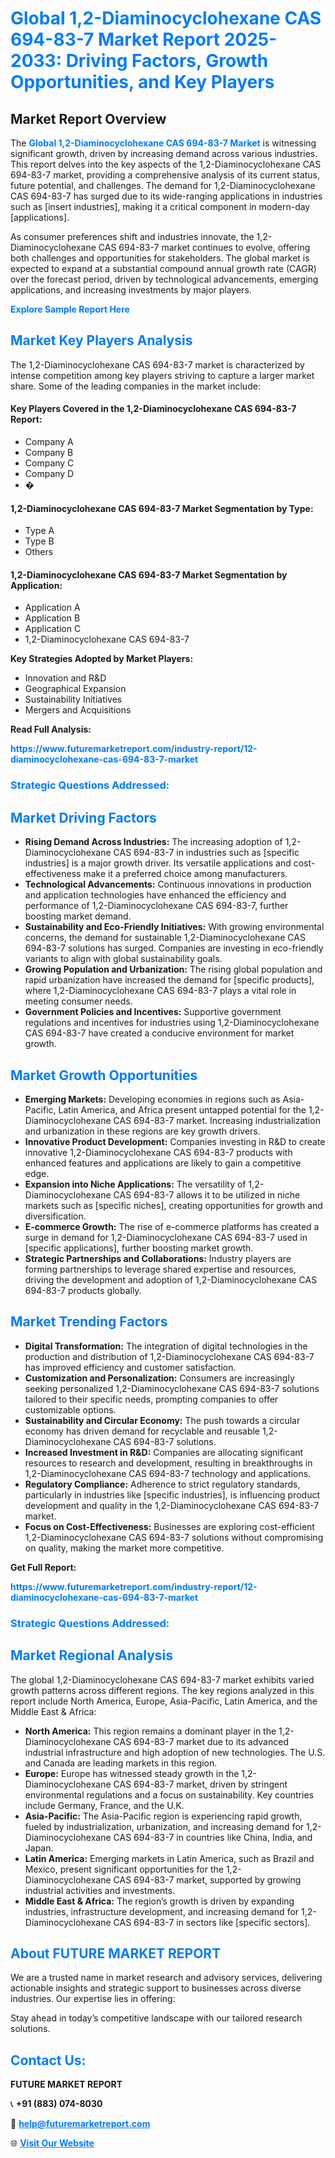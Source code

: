 <h1 style="color: #007BFF;">Global 1,2-Diaminocyclohexane CAS 694-83-7 Market Report 2025-2033: Driving Factors, Growth Opportunities, and Key Players</h1>

<section id="overview">
<h2>Market Report Overview</h2>
<p>The <a href="https://www.futuremarketreport.com/industry-report/12-diaminocyclohexane-cas-694-83-7-market" style="color: #007BFF; text-decoration: none;"><strong>Global 1,2-Diaminocyclohexane CAS 694-83-7 Market</strong></a> is witnessing significant growth, driven by increasing demand across various industries. This report delves into the key aspects of the 1,2-Diaminocyclohexane CAS 694-83-7 market, providing a comprehensive analysis of its current status, future potential, and challenges. The demand for 1,2-Diaminocyclohexane CAS 694-83-7 has surged due to its wide-ranging applications in industries such as [insert industries], making it a critical component in modern-day [applications].</p>
<p>As consumer preferences shift and industries innovate, the 1,2-Diaminocyclohexane CAS 694-83-7 market continues to evolve, offering both challenges and opportunities for stakeholders. The global market is expected to expand at a substantial compound annual growth rate (CAGR) over the forecast period, driven by technological advancements, emerging applications, and increasing investments by major players.</p>
</section>

<section id="overview">
<p><a href="https://www.futuremarketreport.com/request-sample/reportId=111387" style="color: #007BFF; text-decoration: none;"><strong>Explore Sample Report Here</strong></a></p>
</section>

<section id="key-players">
<h2 style="color: #007BFF;">Market Key Players Analysis</h2>
<p>The 1,2-Diaminocyclohexane CAS 694-83-7 market is characterized by intense competition among key players striving to capture a larger market share. Some of the leading companies in the market include:</p>
<h4>Key Players Covered in the 1,2-Diaminocyclohexane CAS 694-83-7 Report:</h4>
<ul><li>Company A</li><li>Company B</li><li>Company C</li><li>Company D</li><li>�</li></ul>
<h4>1,2-Diaminocyclohexane CAS 694-83-7 Market Segmentation by Type:</h4>
<ul><li>Type A</li><li>Type B</li><li>Others</li></ul>

<h4>1,2-Diaminocyclohexane CAS 694-83-7 Market Segmentation by Application:</h4>
<ul><li>Application A</li><li>Application B</li><li>Application C</li><li>1,2-Diaminocyclohexane CAS 694-83-7</li></ul>
<p><strong>Key Strategies Adopted by Market Players:</strong></p>
<ul>
<li>Innovation and R&D</li>
<li>Geographical Expansion</li>
<li>Sustainability Initiatives</li>
<li>Mergers and Acquisitions</li>
</ul>
</section>

<section>
<p><strong>Read Full Analysis: </strong></p><a href="https://www.futuremarketreport.com/industry-report/12-diaminocyclohexane-cas-694-83-7-market" style="color: #007BFF; text-decoration: none;"><strong>https://www.futuremarketreport.com/industry-report/12-diaminocyclohexane-cas-694-83-7-market</strong></a>
<h3 style="color: #007BFF;">Strategic Questions Addressed:</h3>
</section>

<section id="driving-factors">
<h2 style="color: #007BFF;">Market Driving Factors</h2>
<ul>
<li><strong>Rising Demand Across Industries:</strong> The increasing adoption of 1,2-Diaminocyclohexane CAS 694-83-7 in industries such as [specific industries] is a major growth driver. Its versatile applications and cost-effectiveness make it a preferred choice among manufacturers.</li>
<li><strong>Technological Advancements:</strong> Continuous innovations in production and application technologies have enhanced the efficiency and performance of 1,2-Diaminocyclohexane CAS 694-83-7, further boosting market demand.</li>
<li><strong>Sustainability and Eco-Friendly Initiatives:</strong> With growing environmental concerns, the demand for sustainable 1,2-Diaminocyclohexane CAS 694-83-7 solutions has surged. Companies are investing in eco-friendly variants to align with global sustainability goals.</li>
<li><strong>Growing Population and Urbanization:</strong> The rising global population and rapid urbanization have increased the demand for [specific products], where 1,2-Diaminocyclohexane CAS 694-83-7 plays a vital role in meeting consumer needs.</li>
<li><strong>Government Policies and Incentives:</strong> Supportive government regulations and incentives for industries using 1,2-Diaminocyclohexane CAS 694-83-7 have created a conducive environment for market growth.</li>
</ul>
</section>

<section id="growth-opportunities">
<h2 style="color: #007BFF;">Market Growth Opportunities</h2>
<ul>
<li><strong>Emerging Markets:</strong> Developing economies in regions such as Asia-Pacific, Latin America, and Africa present untapped potential for the 1,2-Diaminocyclohexane CAS 694-83-7 market. Increasing industrialization and urbanization in these regions are key growth drivers.</li>
<li><strong>Innovative Product Development:</strong> Companies investing in R&D to create innovative 1,2-Diaminocyclohexane CAS 694-83-7 products with enhanced features and applications are likely to gain a competitive edge.</li>
<li><strong>Expansion into Niche Applications:</strong> The versatility of 1,2-Diaminocyclohexane CAS 694-83-7 allows it to be utilized in niche markets such as [specific niches], creating opportunities for growth and diversification.</li>
<li><strong>E-commerce Growth:</strong> The rise of e-commerce platforms has created a surge in demand for 1,2-Diaminocyclohexane CAS 694-83-7 used in [specific applications], further boosting market growth.</li>
<li><strong>Strategic Partnerships and Collaborations:</strong> Industry players are forming partnerships to leverage shared expertise and resources, driving the development and adoption of 1,2-Diaminocyclohexane CAS 694-83-7 products globally.</li>
</ul>
</section>

<section id="trending-factors">
<h2 style="color: #007BFF;">Market Trending Factors</h2>
<ul>
<li><strong>Digital Transformation:</strong> The integration of digital technologies in the production and distribution of 1,2-Diaminocyclohexane CAS 694-83-7 has improved efficiency and customer satisfaction.</li>
<li><strong>Customization and Personalization:</strong> Consumers are increasingly seeking personalized 1,2-Diaminocyclohexane CAS 694-83-7 solutions tailored to their specific needs, prompting companies to offer customizable options.</li>
<li><strong>Sustainability and Circular Economy:</strong> The push towards a circular economy has driven demand for recyclable and reusable 1,2-Diaminocyclohexane CAS 694-83-7 solutions.</li>
<li><strong>Increased Investment in R&D:</strong> Companies are allocating significant resources to research and development, resulting in breakthroughs in 1,2-Diaminocyclohexane CAS 694-83-7 technology and applications.</li>
<li><strong>Regulatory Compliance:</strong> Adherence to strict regulatory standards, particularly in industries like [specific industries], is influencing product development and quality in the 1,2-Diaminocyclohexane CAS 694-83-7 market.</li>
<li><strong>Focus on Cost-Effectiveness:</strong> Businesses are exploring cost-efficient 1,2-Diaminocyclohexane CAS 694-83-7 solutions without compromising on quality, making the market more competitive.</li>
</ul>
</section>

<section>
<p><strong>Get Full Report: </strong></p><a href="https://www.futuremarketreport.com/industry-report/12-diaminocyclohexane-cas-694-83-7-market" style="color: #007BFF; text-decoration: none;"><strong>https://www.futuremarketreport.com/industry-report/12-diaminocyclohexane-cas-694-83-7-market</strong></a>
<h3 style="color: #007BFF;">Strategic Questions Addressed:</h3>
</section>


<section id="regional-analysis">
<h2 style="color: #007BFF;">Market Regional Analysis</h2>
<p>The global 1,2-Diaminocyclohexane CAS 694-83-7 market exhibits varied growth patterns across different regions. The key regions analyzed in this report include North America, Europe, Asia-Pacific, Latin America, and the Middle East & Africa:</p>
<ul>
<li><strong>North America:</strong> This region remains a dominant player in the 1,2-Diaminocyclohexane CAS 694-83-7 market due to its advanced industrial infrastructure and high adoption of new technologies. The U.S. and Canada are leading markets in this region.</li>
<li><strong>Europe:</strong> Europe has witnessed steady growth in the 1,2-Diaminocyclohexane CAS 694-83-7 market, driven by stringent environmental regulations and a focus on sustainability. Key countries include Germany, France, and the U.K.</li>
<li><strong>Asia-Pacific:</strong> The Asia-Pacific region is experiencing rapid growth, fueled by industrialization, urbanization, and increasing demand for 1,2-Diaminocyclohexane CAS 694-83-7 in countries like China, India, and Japan.</li>
<li><strong>Latin America:</strong> Emerging markets in Latin America, such as Brazil and Mexico, present significant opportunities for the 1,2-Diaminocyclohexane CAS 694-83-7 market, supported by growing industrial activities and investments.</li>
<li><strong>Middle East & Africa:</strong> The region’s growth is driven by expanding industries, infrastructure development, and increasing demand for 1,2-Diaminocyclohexane CAS 694-83-7 in sectors like [specific sectors].</li>
</ul>
</section>

<footer>
<h2 style="color: #007BFF;">About FUTURE MARKET REPORT</h2>
<p>We are a trusted name in market research and advisory services, delivering actionable insights and strategic support to businesses across diverse industries. Our expertise lies in offering:</p>

<p>Stay ahead in today’s competitive landscape with our tailored research solutions.</p>

<h2 style="color: #007BFF;">Contact Us:</h2>
<p><strong>FUTURE MARKET REPORT</strong></p>
<p>📞 <strong>+91 (883) 074-8030</strong></p>
<p>📧 <strong><a href="mailto:help@futuremarketreport.com" style="color: #007BFF;">help@futuremarketreport.com</a></strong></p>
<p>🌐 <strong><a href="https://www.futuremarketreport.com/" style="color: #007BFF;">Visit Our Website</a></strong></p>
</footer>